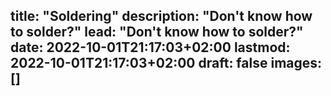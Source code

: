 title: "Soldering"
description: "Don't know how to solder?"
lead: "Don't know how to solder?"
date: 2022-10-01T21:17:03+02:00
lastmod: 2022-10-01T21:17:03+02:00
draft: false
images: []
---